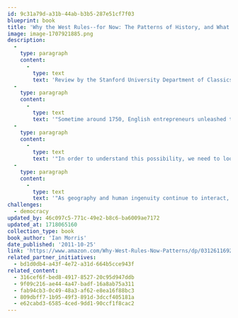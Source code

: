 ```yaml
---
id: 9c31a79d-a31b-44ab-b3b5-287e51cf7f03
blueprint: book
title: 'Why the West Rules--for Now: The Patterns of History, and What They Reveal About the Future  (2011)'
image: image-1707921885.png
description:
  -
    type: paragraph
    content:
      -
        type: text
        text: 'Review by the Stanford University Department of Classics:'
  -
    type: paragraph
    content:
      -
        type: text
        text: '"Sometime around 1750, English entrepreneurs unleashed the astounding energies of steam and coal, and the world was forever changed. The emergence of factories, railroads, and gunboats propelled the West’s rise to power in the nineteenth century, and the development of computers and nuclear weapons in the twentieth century secured its global supremacy. Now, at the beginning of the twenty-first century, many worry that the emerging economic power of China and India spells the end of the West as a superpower. '
  -
    type: paragraph
    content:
      -
        type: text
        text: '"In order to understand this possibility, we need to look back in time. Why has the West dominated the globe for the past two hundred years, and will its power last? Describing the patterns of human history, the archaeologist and historian Ian Morris offers surprising new answers to both questions. It is not, he reveals, differences of race or culture, or even the strivings of great individuals, that explain Western dominance. It is the effects of geography on the everyday efforts of ordinary people as they deal with crises of resources, disease, migration, and climate. '
  -
    type: paragraph
    content:
      -
        type: text
        text: '"As geography and human ingenuity continue to interact, the world will change in astonishing ways, transforming Western rule in the process. Deeply researched and brilliantly argued, Why the West Rules—for Now spans fifty thousand years of history and offers fresh insights on nearly every page. The book brings together the latest findings across disciplines—from ancient history to neuroscience—not only to explain why the West came to rule the world but also to predict what the future will bring in the next hundred years."'
challenges:
  - democracy
updated_by: 46c097c5-771c-49e2-b8c6-ba6009ae7172
updated_at: 1718065160
collection_type: book
book_author: 'Ian Morris'
date_published: '2011-10-25'
link: 'https://www.amazon.com/Why-West-Rules-Now-Patterns/dp/0312611692'
related_partner_initiatives:
  - bd1d0db4-a43f-4e72-a31d-664b5cce943f
related_content:
  - 316cef6f-bed8-4917-8527-20c95d947ddb
  - 9f09c216-ae44-4a47-badf-16a8ab75a311
  - fab94cb3-0c49-48a3-af62-e8ea16f88bc3
  - 809dbff7-1b95-49f3-891d-3dccf405181a
  - e62cabd3-6585-4ced-9dd1-90ccf1f8cac2
---
```

